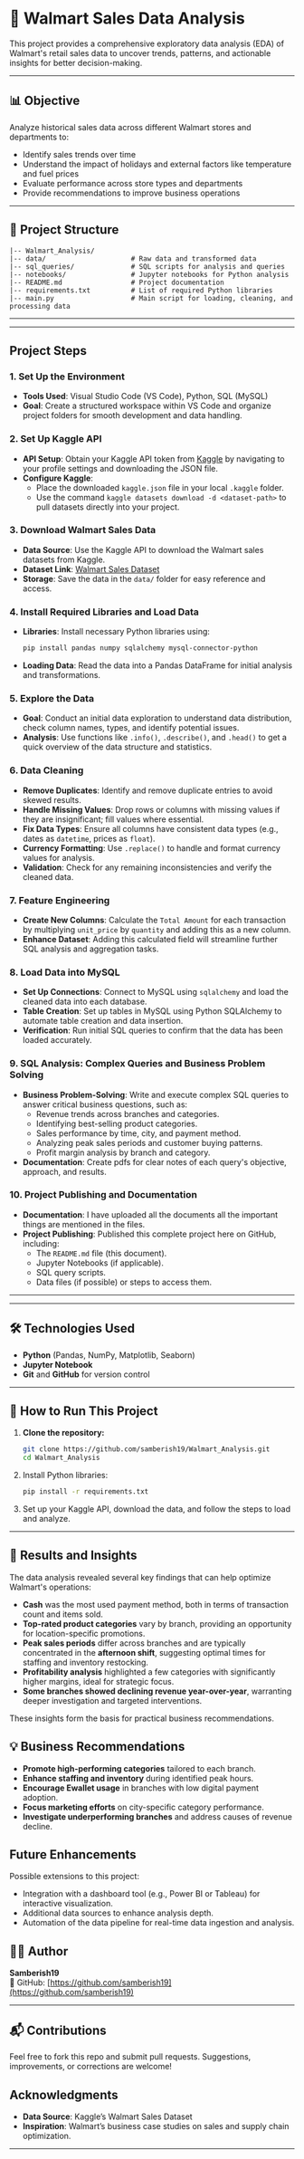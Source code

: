 # 🛒 Walmart Sales Data Analysis

This project provides a comprehensive exploratory data analysis (EDA) of Walmart's retail sales data to uncover trends, patterns, and actionable insights for better decision-making.

---

## 📊 Objective

Analyze historical sales data across different Walmart stores and departments to:

- Identify sales trends over time
- Understand the impact of holidays and external factors like temperature and fuel prices
- Evaluate performance across store types and departments
- Provide recommendations to improve business operations

---

## 📁 Project Structure

```plaintext
|-- Walmart_Analysis/
|-- data/                     # Raw data and transformed data
|-- sql_queries/              # SQL scripts for analysis and queries
|-- notebooks/                # Jupyter notebooks for Python analysis
|-- README.md                 # Project documentation
|-- requirements.txt          # List of required Python libraries
|-- main.py                   # Main script for loading, cleaning, and processing data
```
---

---

## Project Steps

### 1. Set Up the Environment
   - **Tools Used**: Visual Studio Code (VS Code), Python, SQL (MySQL)
   - **Goal**: Create a structured workspace within VS Code and organize project folders for smooth development and data handling.

### 2. Set Up Kaggle API
   - **API Setup**: Obtain your Kaggle API token from [Kaggle](https://www.kaggle.com/) by navigating to your profile settings and downloading the JSON file.
   - **Configure Kaggle**: 
      - Place the downloaded `kaggle.json` file in your local `.kaggle` folder.
      - Use the command `kaggle datasets download -d <dataset-path>` to pull datasets directly into your project.

### 3. Download Walmart Sales Data
   - **Data Source**: Use the Kaggle API to download the Walmart sales datasets from Kaggle.
   - **Dataset Link**: [Walmart Sales Dataset](https://www.kaggle.com/najir0123/walmart-10k-sales-datasets)
   - **Storage**: Save the data in the `data/` folder for easy reference and access.

### 4. Install Required Libraries and Load Data
   - **Libraries**: Install necessary Python libraries using:
     ```bash
     pip install pandas numpy sqlalchemy mysql-connector-python 
     ```
   - **Loading Data**: Read the data into a Pandas DataFrame for initial analysis and transformations.

### 5. Explore the Data
   - **Goal**: Conduct an initial data exploration to understand data distribution, check column names, types, and identify potential issues.
   - **Analysis**: Use functions like `.info()`, `.describe()`, and `.head()` to get a quick overview of the data structure and statistics.

### 6. Data Cleaning
   - **Remove Duplicates**: Identify and remove duplicate entries to avoid skewed results.
   - **Handle Missing Values**: Drop rows or columns with missing values if they are insignificant; fill values where essential.
   - **Fix Data Types**: Ensure all columns have consistent data types (e.g., dates as `datetime`, prices as `float`).
   - **Currency Formatting**: Use `.replace()` to handle and format currency values for analysis.
   - **Validation**: Check for any remaining inconsistencies and verify the cleaned data.

### 7. Feature Engineering
   - **Create New Columns**: Calculate the `Total Amount` for each transaction by multiplying `unit_price` by `quantity` and adding this as a new column.
   - **Enhance Dataset**: Adding this calculated field will streamline further SQL analysis and aggregation tasks.

### 8. Load Data into MySQL 
   - **Set Up Connections**: Connect to MySQL  using `sqlalchemy` and load the cleaned data into each database.
   - **Table Creation**: Set up tables in MySQL using Python SQLAlchemy to automate table creation and data insertion.
   - **Verification**: Run initial SQL queries to confirm that the data has been loaded accurately.

### 9. SQL Analysis: Complex Queries and Business Problem Solving
   - **Business Problem-Solving**: Write and execute complex SQL queries to answer critical business questions, such as:
     - Revenue trends across branches and categories.
     - Identifying best-selling product categories.
     - Sales performance by time, city, and payment method.
     - Analyzing peak sales periods and customer buying patterns.
     - Profit margin analysis by branch and category.
   - **Documentation**: Create pdfs for clear notes of each query's objective, approach, and results.

### 10. Project Publishing and Documentation
   - **Documentation**: I have uploaded all the documents all the important things are mentioned in the files.
   - **Project Publishing**: Published this complete project here on GitHub, including:
     - The `README.md` file (this document).
     - Jupyter Notebooks (if applicable).
     - SQL query scripts.
     - Data files (if possible) or steps to access them.

---


---

## 🛠️ Technologies Used

- **Python** (Pandas, NumPy, Matplotlib, Seaborn)
- **Jupyter Notebook**
- **Git** and **GitHub** for version control

---

## 🚀 How to Run This Project

1. **Clone the repository:**
   ```bash
   git clone https://github.com/samberish19/Walmart_Analysis.git
   cd Walmart_Analysis

2. Install Python libraries:
   ```bash
   pip install -r requirements.txt
   ```
3. Set up your Kaggle API, download the data, and follow the steps to load and analyze.

---
## 📌 Results and Insights

The data analysis revealed several key findings that can help optimize Walmart's operations:

- **Cash** was the most used payment method, both in terms of transaction count and items sold.
- **Top-rated product categories** vary by branch, providing an opportunity for location-specific promotions.
- **Peak sales periods** differ across branches and are typically concentrated in the **afternoon shift**, suggesting optimal times for staffing and inventory restocking.
- **Profitability analysis** highlighted a few categories with significantly higher margins, ideal for strategic focus.
- **Some branches showed declining revenue year-over-year**, warranting deeper investigation and targeted interventions.

These insights form the basis for practical business recommendations.


## 💡 Business Recommendations

- **Promote high-performing categories** tailored to each branch.
- **Enhance staffing and inventory** during identified peak hours.
- **Encourage Ewallet usage** in branches with low digital payment adoption.
- **Focus marketing efforts** on city-specific category performance.
- **Investigate underperforming branches** and address causes of revenue decline.

## Future Enhancements

Possible extensions to this project:
- Integration with a dashboard tool (e.g., Power BI or Tableau) for interactive visualization.
- Additional data sources to enhance analysis depth.
- Automation of the data pipeline for real-time data ingestion and analysis.

## 👨‍💻 Author

**Samberish19**  
📎 GitHub: [https://github.com/samberish19](https://github.com/samberish19)

---

## 📬 Contributions

Feel free to fork this repo and submit pull requests. Suggestions, improvements, or corrections are welcome!

## Acknowledgments

- **Data Source**: Kaggle’s Walmart Sales Dataset
- **Inspiration**: Walmart’s business case studies on sales and supply chain optimization.

---
